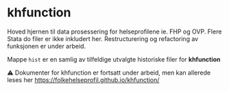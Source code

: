 # khfunction
Hoved hjernen til data prosessering for helseprofilene ie. FHP og OVP. Flere Stata do filer er ikke
inkludert her. Restructurering og refactoring av funksjonen er under arbeid.

Mappe `hist` er en samlig av tilfeldige utvalgte historiske filer for **khfunction** 

:warning: Dokumenter for khfunction er fortsatt under arbeid, men kan allerede leses her
https://folkehelseprofil.github.io/khfunction/ 
